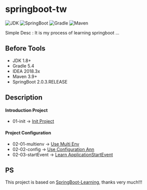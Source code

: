 # springboot-tw

![JDK](https://img.shields.io/badge/JDK-1.7%2B-green.svg)
![SpringBoot](https://img.shields.io/badge/SpringBoot-2.x%2B-yellow.svg)
![Gradle](https://img.shields.io/badge/Gradle-5.4-red.svg)
![Maven](https://img.shields.io/badge/Maven-3%2B-blue.svg)

Simple Desc : It  is my process of learning springboot ...

## Before Tools
* JDK  1.8+
* Gradle 5.4
* IDEA  2018.3x
* Maven 3.9+
* SpringBoot 2.0.3.RELEASE

## Description

#### Introduction Project

*  01-init -> [Init Project](https://github.com/langzi1949/springboot-tw/blob/master/springboot-tw-01-init/README.md)

#### Project Configuration

* 02-01-multienv -> [Use Multi Env](./springboot-tw-02-01-multienv)
* 02-02-config -> [Use Configuration Ann](./springboot-tw-02-02-config)
* 02-03-startEvent -> [Learn ApplicationStartEvent](./springboot-tw-02-03-startEvent)



## PS
This project is based on [SpringBoot-Learning](https://github.com/dyc87112/SpringBoot-Learning), thanks very much!!!

